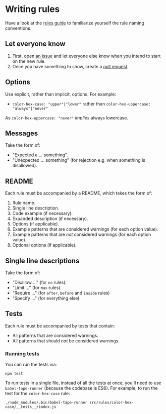 # Writing rules

Have a look at the [rules guide](/docs/user-guide/rules.md) to familiarize yourself the rule naming conventions.

## Let everyone know

1. First, open [an issue](https://github.com/stylelint/stylelint/issues/new) and let everyone else know when you intend to start on the new rule.
2. Once you have something to show, create a [pull request](https://github.com/stylelint/stylelint/compare).

## Options

Use explicit, rather than implicit, options. For example:

- `color-hex-case: "upper"|"lower"` rather than `color-hex-uppercase: "always"|"never"`

As `color-hex-uppercase: "never"` *implies* always lowercase.

## Messages

Take the form of:

- "Expected a ... something".
- "Unexpected ... something" (for rejection e.g. when something is disallowed).

## README

Each rule must be accompanied by a README, which takes the form of:

1. Rule name.
2. Single line description.
3. Code example (if necessary).
4. Expanded description (if necessary).
5. Options (if applicable).
6. Example patterns that are considered warnings (for each option value).
7. Example patterns that are *not* considered warnings (for each option value).
8. Optional options (if applicable).

## Single line descriptions

Take the form of:

- "Disallow ..." (for `no` rules).
- "Limit ..." (for `max` rules).
- "Require ..." (for `after`, `before` and `inside` rules)
- "Specify ..." (for everything else)

## Tests

Each rule must be accompanied by tests that contain:

- All patterns that are considered warnings.
- All patterns that should *not* be considered warnings.

### Running tests

You can run the tests via:

```console
npm test
```

To run tests in a single file, instead of all the tests at once, you'll need to use `babel-tape-runner` (because the codebase is ES6). For example, to run the test for the `color-hex-case` rule:

```console
./node_modules/.bin/babel-tape-runner src/rules/color-hex-case/__tests__/index.js
```
